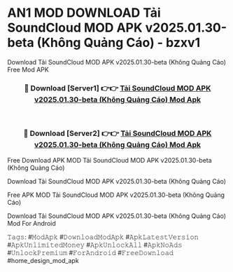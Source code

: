 # AN1 MOD DOWNLOAD Tải SoundCloud MOD APK v2025.01.30-beta (Không Quảng Cáo) - bzxv1
Download Tải SoundCloud MOD APK v2025.01.30-beta (Không Quảng Cáo) Free Mod APK

<div align="center">
<h3>🔴 Download [Server1] 👉👉 <a href="https://apk-comot.site?title=Tải_SoundCloud_MOD_APK_v2025.01.30-beta_(Không_Quảng_Cáo)">Tải SoundCloud MOD APK v2025.01.30-beta (Không Quảng Cáo) Mod Apk</a></h3><br>

<h3>🔴 Download [Server2] 👉👉 <a href="https://apk-comot.site?title=Tải_SoundCloud_MOD_APK_v2025.01.30-beta_(Không_Quảng_Cáo)">Tải SoundCloud MOD APK v2025.01.30-beta (Không Quảng Cáo) Mod Apk</a></h3>
</div>


Free Download APK MOD Tải SoundCloud MOD APK v2025.01.30-beta (Không Quảng Cáo)

Download Tải SoundCloud MOD APK v2025.01.30-beta (Không Quảng Cáo) 

Free APK MOD Tải SoundCloud MOD APK v2025.01.30-beta (Không Quảng Cáo) 

Download Tải SoundCloud MOD APK v2025.01.30-beta (Không Quảng Cáo) Mod For Android

𝚃𝚊𝚐𝚜: #𝙼𝚘𝚍𝙰𝚙𝚔 #𝙳𝚘𝚠𝚗𝚕𝚘𝚊𝚍𝙼𝚘𝚍𝙰𝚙𝚔 #𝙰𝚙𝚔𝙻𝚊𝚝𝚎𝚜𝚝𝚅𝚎𝚛𝚜𝚒𝚘𝚗 #𝙰𝚙𝚔𝚄𝚗𝚕𝚒𝚖𝚒𝚝𝚎𝚍𝙼𝚘𝚗𝚎𝚢 #𝙰𝚙𝚔𝚄𝚗𝚕𝚘𝚌𝚔𝙰𝚕𝚕 #𝙰𝚙𝚔𝙽𝚘𝙰𝚍𝚜 #𝚄𝚗𝚕𝚘𝚌𝚔𝙿𝚛𝚎𝚖𝚒𝚞𝚖 #𝙵𝚘𝚛𝙰𝚗𝚍𝚛𝚘𝚒𝚍 #𝙵𝚛𝚎𝚎𝙳𝚘𝚠𝚗𝚕𝚘𝚊𝚍 #home_design_mod_apk